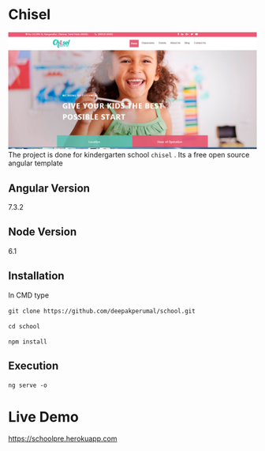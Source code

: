# Chisel
![alt text](https://github.com/deepakperumal/school/blob/master/src/assets/images/Capture.PNG)
The project is done for kindergarten school  ```chisel``` . Its a free open source angular template
 

## Angular Version

 7.3.2
 
## Node Version

 6.1
 
##  Installation

In CMD type

```git clone https://github.com/deepakperumal/school.git```

```cd school```

```npm install```
 

## Execution
```ng serve -o```

# Live Demo

https://schoolpre.herokuapp.com

 
